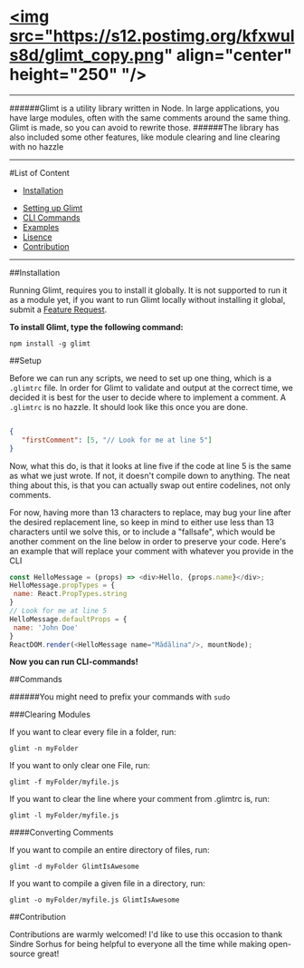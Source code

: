 # <a href='https://github.com/ev1stensberg/glimt'><img src="https://s12.postimg.org/kfxwuls8d/glimt_copy.png" align="center" height="250" "/></a>

***

######Glimt is a utility library written in Node. In large applications, you have large modules, often with the same comments around the same thing. Glimt is made, so you can avoid to rewrite those.
######The library has also included some other features, like module clearing and line clearing with no hazzle

***
#List of Content

- [Installation](#installation)
* [Setting up Glimt](#setup)
* [CLI Commands](#commands)
* [Examples](https://github.com/ev1stensberg/glimt/tree/master/glimt-example)
* [Lisence](https://github.com/ev1stensberg/glimt/blob/master/LICENSE.md)
* [Contribution](#contribution)

***

##Installation

Running Glimt, requires you to install it globally. It is not supported to run it as a module yet, if you want to run Glimt locally without installing it global, submit a [Feature Request](https://github.com/ev1stensberg/glimt/issues).

**To install Glimt, type the following command:**

 `npm install -g glimt`
 
##Setup
 
 Before we can run any scripts, we need to set up one thing, which is a `.glimtrc` file. In order for Glimt to validate and output at the correct time, we decided it is best for the user to decide where to implement a comment. A `.glimtrc` is no hazzle. It should look like this once you are done.
 
 ```json
 
 {
    "firstComment": [5, "// Look for me at line 5"]
}
 ```
 
 Now, what this do, is that it looks at line five if the code at line 5 is the same as what we just wrote. If not, it doesn't compile down to anything. The neat thing about this, is that you can actually swap out entire codelines, not only comments. 
 
 For now, having more than 13 characters to replace, may bug your line after the desired replacement line, so keep in mind to either use less than 13 characters until we solve this, or to include a "fallsafe", which would be another comment on the line below in order to preserve your code. Here's an example that will replace your comment with whatever you provide in the CLI
 
 ```js
const HelloMessage = (props) => <div>Hello, {props.name}</div>;
HelloMessage.propTypes = {
  name: React.PropTypes.string
}
// Look for me at line 5
HelloMessage.defaultProps = {
  name: 'John Doe'
}
ReactDOM.render(<HelloMessage name="Mădălina"/>, mountNode);
 ```
 
**Now you can run CLI-commands!**

##Commands

######You might need to prefix your commands with `sudo`

###Clearing Modules

If you want to clear every file in a folder, run:

`glimt -n myFolder`

If you want to only clear one File, run:

`glimt -f myFolder/myfile.js`

If you want to clear the line where your comment from .glimtrc is, run:

`glimt -l myFolder/myfile.js`


####Converting Comments 

If you want to compile an entire directory of files, run:

`glimt -d myFolder GlimtIsAwesome`

If you want to compile a given file in a directory, run:

`glimt -o myFolder/myfile.js GlimtIsAwesome`

##Contribution

Contributions are warmly welcomed! I'd like to use this occasion to thank Sindre Sorhus for being helpful to everyone all the time while making open-source great!
